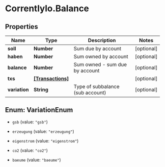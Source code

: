 # CorrentlyIo.Balance

## Properties

Name | Type | Description | Notes
------------ | ------------- | ------------- | -------------
**soll** | **Number** | Sum due by account | [optional] 
**haben** | **Number** | Sum owned by account | [optional] 
**balance** | **Number** | Sum owned - sum due by account | [optional] 
**txs** | [**[Transactions]**](Transactions.md) |  | [optional] 
**variation** | **String** | Type of subbalance (sub account) | [optional] 



## Enum: VariationEnum


* `gsb` (value: `"gsb"`)

* `erzeugung` (value: `"erzeugung"`)

* `eigenstrom` (value: `"eigenstrom"`)

* `co2` (value: `"co2"`)

* `baeume` (value: `"baeume"`)




